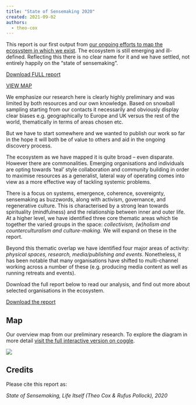 ```yaml
---
title: "State of Sensemaking 2020"
created: 2021-09-02
authors: 
  - theo-cox
---
```


This report is our first output from [our ongoing efforts to map the ecosystem in which we exist](/ecosystem/). The ecosystem is still emerging and ill-defined. Reflecting this there is no clear name for it and we have settled, not entirely happily on the “state of sensemaking”.

[Download FULL report](https://lifeitself.org/download/4911/)

[VIEW MAP](#map)

We emphasize our research here is clearly highly preliminary and was limited by both resources and our own knowledge. Based on snowball sampling starting from our contacts it necessarily and obviously display clear biases e.g. geographically to Europe and UK versus the rest of the world, thematically in terms of areas chosen etc.

But we have to start somewhere and we wanted to publish our work so far in the hope it will both be of value to others and aid in the ongoing discovery process.

The ecosystem as we have mapped it is quite broad – even disparate. However there are commonalities. Emerging organisations and individuals are opting towards ‘teal’ style collaboration and community building in order to maximise resources as a generalist, lateral way of operating comes into view as a more effective way of tackling systemic problems.

There is a focus on systems, emergence, coherence, sovereignty, sensemaking as buzzwords, along with activism, governance, and regenerative culture. This is characterised by a strong lean towards spirituality (mindfulness) and the relationship between inner and outer life. At a higher level, we have identified three core thematic areas which tie together the varied groups in the space: _collectivism, (w)holism and counterculturalism and culture-making._ We will expand on these in the report.

Beyond this thematic overlap we have identified four major areas of activity: _physical spaces, research, media/publishing and events_. Nonetheless, it has been notable that many organisations have shifted to multi-channel working across a number of these (e.g. producing media content as well as running retreats and events).

Download the full report below to read our analysis, and find out more about selected organisations in the ecosystem.

[Download the report](https://lifeitself.org/download/4911/)

## Map

Our overview map from our preliminary research. To explore the diagram in more detail [visit the full interactive version on coggle](https://coggle.it/diagram/YR_QUHIgSTQ5i8Oc/t/social-change-ecosystem).

![](assets/images/Social_Change_Ecosystem-1024x626.png)

## Credits

Please cite this report as:

_State of Sensemaking, Life Itself (Theo Cox & Rufus Pollock), 2020_

